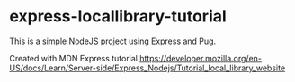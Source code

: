 # express-locallibrary-tutorial

This is a simple NodeJS project using Express and Pug.

Created with MDN Express tutorial
https://developer.mozilla.org/en-US/docs/Learn/Server-side/Express_Nodejs/Tutorial_local_library_website
